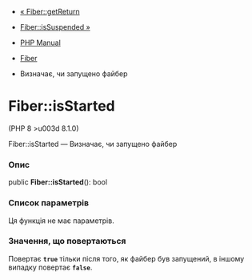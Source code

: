 - [« Fiber::getReturn](fiber.getreturn.md)
- [Fiber::isSuspended »](fiber.issuspended.md)

- [PHP Manual](index.md)
- [Fiber](class.fiber.md)
- Визначає, чи запущено файбер

# Fiber::isStarted

(PHP 8 \>u003d 8.1.0)

Fiber::isStarted — Визначає, чи запущено файбер

### Опис

public **Fiber::isStarted**(): bool

### Список параметрів

Ця функція не має параметрів.

### Значення, що повертаються

Повертає **`true`** тільки після того, як файбер був запущений,
в іншому випадку повертає **`false`**.
